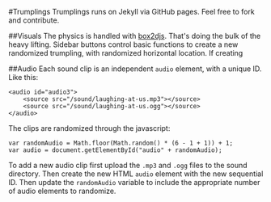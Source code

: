 #Trumplings
Trumplings runs on Jekyll via GitHub pages. Feel free to fork and contribute. 

##Visuals
The physics is handled with [box2djs](http://box2d-js.sourceforge.net/). That's doing the bulk of the heavy lifting. Sidebar buttons control basic functions to create a new randomized trumpling, with randomized horizontal location. If creating 

##Audio
Each sound clip is an independent `audio` element, with a unique ID. Like this:
```
<audio id="audio3">
	<source src="/sound/laughing-at-us.mp3"></source>
	<source src="/sound/laughing-at-us.ogg"></source>
</audio>
```
The clips are randomized through the javascript:
```
var randomAudio = Math.floor(Math.random() * (6 - 1 + 1)) + 1;
var audio = document.getElementById("audio" + randomAudio);
```

To add a new audio clip first upload the `.mp3` and `.ogg` files to the sound directory. Then create the new HTML `audio` element with the new sequential ID. Then update the `randomAudio` variable to include the appropriate number of audio elements to randomize. 
